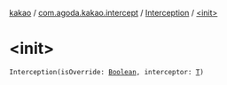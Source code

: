 [kakao](../../index.md) / [com.agoda.kakao.intercept](../index.md) / [Interception](index.md) / [&lt;init&gt;](./-init-.md)

# &lt;init&gt;

`Interception(isOverride: `[`Boolean`](https://kotlinlang.org/api/latest/jvm/stdlib/kotlin/-boolean/index.html)`, interceptor: `[`T`](index.md#T)`)`